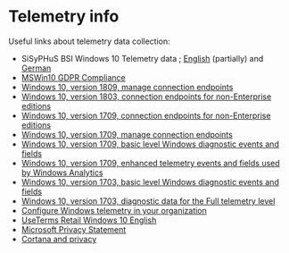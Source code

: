 # Telemetry info

Useful links about telemetry data collection:

* SiSyPHuS BSI Windows 10 Telemetry data ; [English](https://www.bsi.bund.de/SharedDocs/Downloads/DE/BSI/Cyber-Sicherheit/SiSyPHus/Workpackage4_Telemetry.pdf) (partially) and [German](https://www.bsi.bund.de/DE/Themen/Cyber-Sicherheit/Empfehlungen/SiSyPHuS_Win10/AP4/SiSyPHuS_AP4.html)
* [MSWin10 GDPR Compliance](.res/MSWin10_GDPR_Compliance.pdf)
* [Windows 10, version 1809, manage connection endpoints](https://docs.microsoft.com/en-us/windows/privacy/manage-windows-1809-endpoints)
* [Windows 10, version 1803, connection endpoints for non-Enterprise editions](https://docs.microsoft.com/en-us/windows/privacy/windows-endpoints-1803-non-enterprise-editions)
* [Windows 10, version 1709, connection endpoints for non-Enterprise editions](https://docs.microsoft.com/en-us/windows/privacy/windows-endpoints-1709-non-enterprise-editions)
* [Windows 10, version 1709, manage connection endpoints](https://docs.microsoft.com/en-us/windows/configuration/manage-windows-endpoints-version-1709)
* [Windows 10, version 1709, basic level Windows diagnostic events and fields](https://docs.microsoft.com/en-us/windows/configuration/basic-level-windows-diagnostic-events-and-fields)
* [Windows 10, version 1709, enhanced telemetry events and fields used by Windows Analytics](https://docs.microsoft.com/en-us/windows/configuration/enhanced-diagnostic-data-windows-analytics-events-and-fields)
* [Windows 10, version 1703, basic level Windows diagnostic events and fields](https://docs.microsoft.com/en-us/windows/configuration/basic-level-windows-diagnostic-events-and-fields-1703)
* [Windows 10, version 1703, diagnostic data for the Full telemetry level](https://docs.microsoft.com/en-us/windows/configuration/windows-diagnostic-data-1703)
* [Configure Windows telemetry in your organization](https://technet.microsoft.com/itpro/windows/manage/configure-windows-telemetry-in-your-organization)
* [UseTerms Retail Windows 10 English](https://www.microsoft.com/en-us/Useterms/Retail/Windows/10/UseTerms_Retail_Windows_10_English.htm)
* [Microsoft Privacy Statement](https://privacy.microsoft.com/en-us/privacystatement)
* [Cortana and privacy](https://privacy.microsoft.com/en-US/windows-10-cortana-and-privacy)
